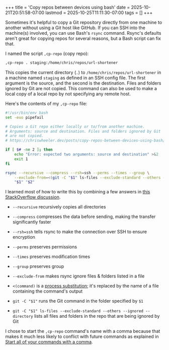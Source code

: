 +++
title = 'Copy repos between devices using bash'
date = 2025-10-21T20:51:58-07:00
lastmod = 2025-10-25T11:11:30-07:00
tags = []
+++

Sometimes it's helpful to copy a Git repository directly from one machine to another without using a Git host like GitHub. If you can SSH into the machine(s) involved, you can use Bash's `rsync` command. Rsync's defaults aren't great for copying repos for several reasons, but a Bash script can fix that.

I named the script `,cp-repo` (copy repo):

```bash
,cp-repo . staging:/home/chris/repos/url-shortener
```

This copies the current directory (`.`) to `/home/chris/repos/url-shortener` in a machine named `staging` as defined in an SSH config file. The first argument is the source, and the second is the destination. Files and folders ignored by Git are not copied. This command can also be used to make a local copy of a local repo by not specifying any remote host.

Here's the contents of my `,cp-repo` file:

```bash
#!/usr/bin/env bash
set -euo pipefail

# Copies a Git repo either locally or to/from another machine.
# Arguments: source and destination. Files and folders ignored by Git
# are not copied.
# https://chriswheeler.dev/posts/copy-repos-between-devices-using-bash/

if [ $# -ne 2 ]; then
    echo "Error: expected two arguments: source and destination" >&2
    exit 1
fi

rsync --recursive --compress --rsh=ssh --perms --times --group \
    --exclude-from=<(git -C "$1" ls-files --exclude-standard --others --ignored --directory) \
    "$1" "$2"
```

I learned most of how to write this by combining a few answers in [this StackOverflow discussion](https://stackoverflow.com/questions/13713101/rsync-exclude-according-to-gitignore-hgignore-svnignore-like-filter-c).

- `--recursive` recursively copies all directories
- `--compress` compresses the data before sending, making the transfer significantly faster
- `--rsh=ssh` tells rsync to make the connection over SSH to ensure encryption
- `--perms` preserves permissions
- `--times` preserves modification times
- `--group` preserves group
- `--exclude-from` makes rsync ignore files & folders listed in a file
- `<(command)` is a [process substitution](https://www.gnu.org/software/bash/manual/html_node/Process-Substitution.html); it's replaced by the name of a file containing the command's output

- `git -C "$1"` runs the Git command in the folder specified by `$1`
- `git -C "$1" ls-files --exclude-standard --others --ignored --directory` lists all files and folders in the repo that are being ignored by Git

I chose to start the `,cp-repo` command's name with a comma because that makes it much less likely to conflict with future commands as explained in [Start all of your commands with a comma](https://rhodesmill.org/brandon/2009/commands-with-comma/).
